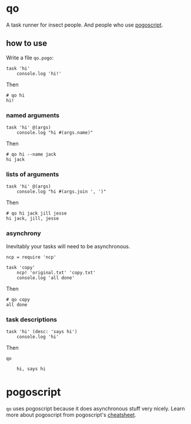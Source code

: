 # qo

A task runner for insect people. And people who use [pogoscript](http://pogoscript.org/).

## how to use

Write a file `qo.pogo`:

    task 'hi'
        console.log 'hi!'

Then

    # qo hi
    hi!

### named arguments

    task 'hi' @(args)
        console.log "hi #(args.name)"

Then

    # qo hi --name jack
    hi jack

### lists of arguments

    task 'hi' @(args)
        console.log "hi #(args.join ', ')"

Then

    # qo hi jack jill jesse
    hi jack, jill, jesse

### asynchrony

Inevitably your tasks will need to be asynchronous.

    ncp = require 'ncp'

    task 'copy'
        ncp! 'original.txt' 'copy.txt'
        console.log 'all done'

Then

    # qo copy
    all done

### task descriptions

    task 'hi' (desc: 'says hi')
        console.log 'hi'

Then

    qo

        hi, says hi

# pogoscript

`qo` uses pogoscript because it does asynchronous stuff very nicely. Learn more about pogoscript from pogoscript's [cheatsheet](http://pogoscript.org/cheatsheet.html).

